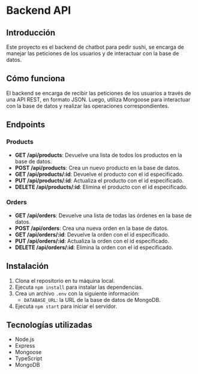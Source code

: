 # Backend API

## Introducción

Este proyecto es el backend de chatbot para pedir sushi, se encarga de manejar las peticiones de los usuarios y de interactuar con la base de datos.

## Cómo funciona

El backend se encarga de recibir las peticiones de los usuarios a través de una API REST, en formato JSON. Luego, utiliza Mongoose para interactuar con la base de datos y realizar las operaciones correspondientes.

## Endpoints

### Products

* **GET /api/products**: Devuelve una lista de todos los productos en la base de datos.
* **POST /api/products**: Crea un nuevo producto en la base de datos.
* **GET /api/products/:id**: Devuelve el producto con el id especificado.
* **PUT /api/products/:id**: Actualiza el producto con el id especificado.
* **DELETE /api/products/:id**: Elimina el producto con el id especificado.

### Orders

* **GET /api/orders**: Devuelve una lista de todas las órdenes en la base de datos.
* **POST /api/orders**: Crea una nueva orden en la base de datos.
* **GET /api/orders/:id**: Devuelve la orden con el id especificado.
* **PUT /api/orders/:id**: Actualiza la orden con el id especificado.
* **DELETE /api/orders/:id**: Elimina la orden con el id especificado.

## Instalación

1. Clona el repositorio en tu máquina local.
2. Ejecuta `npm install` para instalar las dependencias.
3. Crea un archivo `.env` con la siguiente información:
	* `DATABASE_URL`: la URL de la base de datos de MongoDB.
4. Ejecuta `npm start` para iniciar el servidor.

## Tecnologías utilizadas

* Node.js
* Express
* Mongoose
* TypeScript
* MongoDB
